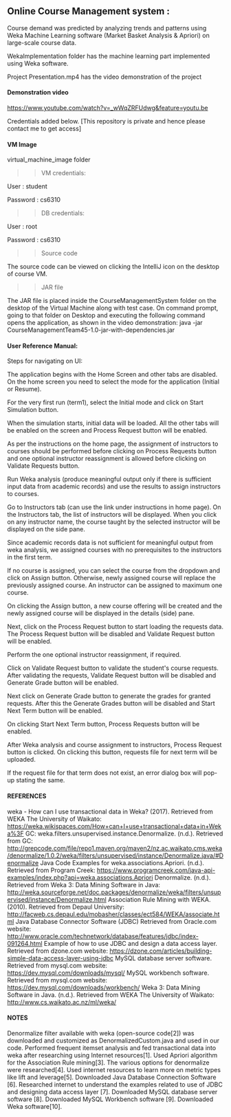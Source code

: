 ## Online Course Management system :

Course demand was predicted by analyzing trends and patterns using Weka Machine Learning software (Market Basket Analysis & Apriori) on large-scale course data.

WekaImplementation folder has the machine learning part implemented using Weka software.

Project Presentation.mp4 has the video demonstration of the project

#### Demonstration video
https://www.youtube.com/watch?v=_wWqZRFUdwg&feature=youtu.be

Credentials added below. [This repository is private and hence please contact me to get access]

#### VM Image
virtual_machine_image folder

>> VM credentials:

User : student

Password : cs6310

>> DB credentials:

User : root

Password : cs6310

>> Source code

The source code can be viewed on clicking the IntelliJ icon on the desktop of course VM.

>> JAR file 

The JAR file is placed inside the CourseManagementSystem folder on the desktop of the Virtual Machine along with test case. On command prompt, going to that folder on Desktop and executing the following command opens the application, as shown in the video demonstration:
java -jar CourseManagementTeam45-1.0-jar-with-dependencies.jar

#### User Reference Manual:

Steps for navigating on UI: 

The application begins with the Home Screen and other tabs are disabled. 
On the home screen you need to select the mode for the application (Initial or Resume). 

For the very first run (term1), select the Initial mode and click on Start Simulation button. 

When the simulation starts, initial data will be loaded. All the other tabs will be enabled on the screen and Process Request button will be enabled. 

As per the instructions on the home page, the assignment of instructors to courses should be performed before clicking on Process Requests button and one optional instructor reassignment is allowed before clicking on Validate Requests button. 

Run Weka analysis (produce meaningful output only if there is sufficient input data from academic records) and use the results to assign instructors to courses. 

Go to Instructors tab (can use the link under instructions in home page). On the Instructors tab, the list of instructors will be displayed. When you click on any instructor name, the course taught by the selected instructor will be displayed on the side pane. 

Since academic records data is not sufficient for meaningful output from weka analysis, we assigned courses with no prerequisites to the instructors in the first term.

If no course is assigned, you can select the course from the dropdown and click on Assign button. Otherwise, newly assigned course will replace the previously assigned course. An instructor can be assigned to maximum one course. 

On clicking the Assign button, a new course offering will be created and the newly assigned course will be displayed in the details (side) pane. 

Next, click on the Process Request button to start loading the requests data. The Process Request button will be disabled and Validate Request button will be enabled. 

Perform the one optional instructor reassignment, if required. 

Click on Validate Request button to validate the student's course requests. After validating the requests, Validate Request button will be disabled and Generate Grade button will be enabled. 

Next click on Generate Grade button to generate the grades for granted requests. After this the Generate Grades button will be disabled and Start Next Term button will be enabled. 

On clicking Start Next Term button, Process Requests button will be enabled. 

After Weka analysis and course assignment to instructors, Process Request button is clicked. On clicking this button, requests file for next term will be uploaded. 

If the request file for that term does not exist, an error dialog box will pop-up stating the same.

#### REFERENCES
weka - How can I use transactional data in Weka? (2017). Retrieved from WEKA The University of Waikato: https://weka.wikispaces.com/How+can+I+use+transactional+data+in+Weka%3F 
GC: weka.filters.unsupervised.instance.Denormalize. (n.d.). Retrieved from GC: http://grepcode.com/file/repo1.maven.org/maven2/nz.ac.waikato.cms.weka/denormalize/1.0.2/weka/filters/unsupervised/instance/Denormalize.java/#Denormalize
Java Code Examples for weka.associations.Apriori. (n.d.). Retrieved from Program Creek: https://www.programcreek.com/java-api-examples/index.php?api=weka.associations.Apriori
Denormalize. (n.d.). Retrieved from Weka 3: Data Mining Software in Java: http://weka.sourceforge.net/doc.packages/denormalize/weka/filters/unsupervised/instance/Denormalize.html 
Association Rule Mining with WEKA. (2010). Retrieved from Depaul University: http://facweb.cs.depaul.edu/mobasher/classes/ect584/WEKA/associate.html 
Java Database Connector Software (JDBC) Retrieved from Oracle.com website: http://www.oracle.com/technetwork/database/features/jdbc/index-091264.html
Example of how to use JDBC and design a data access layer. Retrieved from dzone.com website: https://dzone.com/articles/building-simple-data-access-layer-using-jdbc
MySQL database server software. Retrieved from mysql.com website:  https://dev.mysql.com/downloads/mysql/
MySQL workbench software. Retrieved from mysql.com website:  https://dev.mysql.com/downloads/workbench/
Weka 3: Data Mining Software in Java. (n.d.). Retrieved from WEKA The University of Waikato: http://www.cs.waikato.ac.nz/ml/weka/

#### NOTES 
Denormalize filter available with weka (open-source code[2]) was downloaded and customized as DenormalizedCustom.java and used in our code.
Performed frequent itemset analysis and fed transactional data into weka after researching using Internet resources[1].
Used Apriori algorithm for the Association Rule mining[3].
The various options for denormalize were researched[4].
Used internet resources to learn more on metric types like lift and leverage[5].
Downloaded Java Database Connection Software [6].
Researched internet to understand the examples related to use of JDBC and designing data access layer [7].
Downloaded MySQL database server software [8].
Downloaded MySQL Workbench software [9].
Downloaded Weka software[10].

